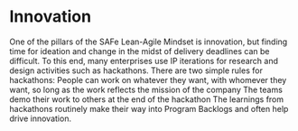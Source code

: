 # Innovation

One of the pillars of the SAFe Lean-Agile Mindset is innovation, but finding time for ideation and change in the midst of delivery deadlines can be difficult. To this end, many enterprises use IP iterations for research and design activities such as hackathons. There are two simple rules for hackathons: People can work on whatever they want, with whomever they want, so long as the work reflects the mission of the company The teams demo their work to others at the end of the hackathon The learnings from hackathons routinely make their way into Program Backlogs and often help drive innovation.
